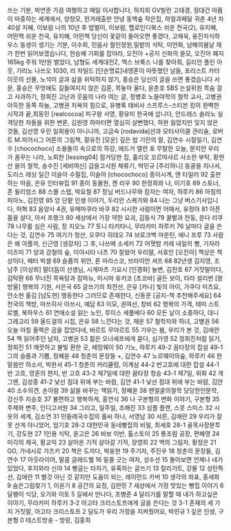쓰는 기분, 박연준
가끔 여행하고 매일 이사합니다, 하지희
GV빌런 고태경, 정대건
아픔이 마중하는 세계에서, 양창모, 한겨레출판
안녕 동백숲 작은집, 하얼과페달
귀촌 4년 차 40살 지혜, 이보람
나의 10년 후 밥벌이, 이보람, 헬로인디북스
쉬운 천국(2), 유지혜, 어떤책
쉬운 천국, 유지혜, 어떤책
당신이 꽃같이 돌아오면 좋겠다, 고재욱, 웅진지식하우스
동생이 생기는 기분, 이수희, 민음사
월인정원,밀밭의 식탁, 이언화, 남해의봄날
제가 한번 읽어보겠습니다, 한승혜
기회를 잡아라, 오진아 +공지
신화의 쓸모, 오진아
폐지 165kg 주워 1만원 벌었다, 남형도
세계대전Z, 맥스 브룩스
나를 찾아줘, 길리언 플린
아웃, 기리노 나쓰오
1030, 리 차일드
[단순명료]내영혼이 따뜻했던 날들, 포리스트 카터
이웃의 선물, 노석미
글과 삶을 위탁하지 않기, 홍승은
당신이 글을 쓰면 좋겠습니다 서문, 홍승은
무엇에도 길들여지지 않은 김훈, 목놓아 울다, 윤춘호 SBS 논설위원
목숨 걸고 사과하기, 정희진
고난과 웃음의 나라 여는 글, 정병호
노들야학의 철학 교사, 고병권
아득한 동쪽 하늘, 고병권
치욕의 힘으로, 유병록
태비사 스프루스-스티븐 킹의 완벽한 시작과 끝,최동민
[realcocoa] 피구왕 서영, 황유미
한국에 삽니다, 안드레스 솔라노
실격당한 자들을 위한 변론, 김원영
하마터면 열심히 살뻔했다, 하완
잃었지만 잊지 않은 것들, 김선영
우린 일회용이 아니니까, 고금숙
[rodavida]선과 모터사이클 관리술, 로버트 M.피어시그
어른의 그림책, 황유진
[모운] 깊은 밤 기린의 말, 김연수
시절일기, 김연수
[chocochoco] 소용돌이 속으로의 하강, 에드거 앨런 포
무탈한 오늘, 문지안
우리가 꿈꾸는 나라, 노회찬
[lessing04] 점거당한 집, 훌리오 꼬르따사르
사소한 부탁, 황현산
을의 철학, 송수진
[세비여신] 갑을고시원 체류기, 박민규
[주리허니] 동굴을 지나서, 도리스 레싱
일간 이슬아 수필집, 이슬아
[chocochoco] 종이시계, 앤 타일러
92 출판하는 마음, 은유 인터뷰집
91 종이 동물원, 켄 리우
90 한정희와 나, 이기호
89 스토너, 존 윌리엄스
88 스몰 스텝, 박요철
87 장님 버드나무와 잠자는 여자, 하루키
86 아침의 피아노, 김진영
85 앙 단팥 인생 이야기, 두리안 스케가와
84 나는 그냥 버스기사입니다, 허혁
83 음양사 4권, 유메마쿠라 바쿠
82 시시한 사람이면 어때서, 유정아
81 아픈 몸을 살다, 아서 프랭크
80 세상에서 가장 약한 요괴, 김동식
79 꿀벌과 천둥, 온다 리쿠
78 나무를 심은 사람, 장 지오노
77 토니 타키타니, 무라카미 하루키
76 날마다 글을 쓴다는 것, 김연수
75 여기가 청산, 오쿠다 히데오
74 브로크백 마운틴, 애니 프루
73 사람은 왜 아플까, 신근영
[생강차] 그 후, 나쓰메 소세키
72 어젯밤 카레 내일의 빵, 기자라 이즈미
71 양과 강철의 숲, 미야시타 나츠
70 잘왔어 우리딸, 서효인
[오진아] 책상은 책상이다, 페터 빅셀
69 슬픔의 위안, 론 마라스코, 브라이언 셔프
68 82년생 김지영, 조남주
[이상희] 말더듬이 선생님, 시게마츠 기요시
[인경화] 눌변, 김찬호
67 거짓말이다, 김탁환
66 무너진 목욕탕과 캄파뉴, 미시마 유키코
[초코바] 골든 보이, 타라 설리번
[왕방울] 행복의 기원, 서은국
65 글쓰기의 최전선, 은유
[카나] 빛의 아이, 가쿠다 미츠요, 안소현 옮김
[남도현] 행동한다 그러므로 존재한다, 신동문
[공지-책 추천해주세요] 64 천국의 책방, 마쓰히사 아쓰시, 예담
63 이모, 권여선, 창비
62 행복의 가격, 태미 스트로벨, 북하우스
61 연애소설 읽는 노인, 루이스 세풀베다
60 모든 날이 소중하다, 대니 그레고리
59 올드걸의 시집, 은유
58 느낀다는 것, 채운
57 철학자와 하녀, 고병권
56 오늘 아침 올렉은 곰을 잡았다네, 바르트 무야르트
55 기우는 봄, 우리가 본 것, 김애란
54 책 읽어주던 남자, 고병권
53 젊은 오너셰프에게 묻다, 심가영
52 정희진처럼 읽기, 정희진
51 깨끗하고 불빛 환한 곳, 헤밍웨이
50 기노, 하루키
49-2 꿈타장의 잡설
49-1 그의 슬픔과 기쁨, 정혜윤
48 청춘의 문장들 +, 김연수
47 노르웨이의숲, 하루키
46 한말씀만 하소서, 박완서
45-1 청춘의 커리큘럼, 이계삼
44-2 반고흐에 대한 잡설
44-1 반 고흐, 영혼의 편지, 반 고흐
43-2 제7일에 대한 꿈타장 청승
43-1 제7일, 위화
42 개그맨, 김성중
41-2 낯선 침대 위에 부는 바람, 김얀
41-1 낯선 침대 위에 부는 바람, 김얀
40 소수의견, 손아람
39 삶을 바꾸는 책읽기, 정혜윤
38 맨얼굴의철학 당당한인문학, 강신주 지승호
37 불편하고 행복하게, 홍연식
36 나 구본형의 변화 이야기, 구본형
35 주제와 변주, 인디고서원
34 그리고, 일주일, 조해진
33 심플 플랜, 스콧 스미스
32 시옷의 세계, 김소연
31 민들레국수집의 홀씨 하나, 서영남
30 서른, 김애란
29 우리가 잘못 산게 아니었어, 엄기호
28-2 대한민국 동네빵집의 비밀, 최세호
28-1 골목사장분투기, 강도현
27 1인용 식탁, 윤고은
26 바보 이반, 톨스토이
25 통조림 공장, 편혜영
24 미각의 제국, 황교익
23 살아온 기적 살아갈 기적, 장영희
22 백의 그림자, 황정은
21 GO, 가네시로 가즈키
20 책은 도끼다, 박웅현
19 주기자, 주진우
18 청춘의 문장들, 김연수
17 아웃라이어, 말콤 글래드웰
16 밑줄 긋는 여자, 성수선
15 돌아보면 언제나 네가 있었다, 후지와라 신야
14 빵굽는 타자기, 유혹하는 글쓰기
13 칼리가트, 강물
12 성탄특선, 김애란
11 별것 아닌 것 같지만 도움이 되는, 레이먼드 카버
10 생각의 좌표, 홍세화
9 숨은그림찾기 1, 이윤기
8 공간의 요정, 김한민
7 세상에서 가장 맛있는 빵집 이야기
6 달팽이 식당, 오가와 이토
5 길에서 만나다, 조병준
4 달리기를 말할 때 내가 하고싶은 이야기, 무라카미 하루키
3-2 아고타 크리스토프에게 글을 쓴다는 것
3-1 존재의 세 가지 거짓말, 아고타 크리스토프
2 딜도가 우리 가정을 지켜줬어요, 박민규
1 깊은 인생, 구본형
0 테스트방송 - 방랑, 김홍희
